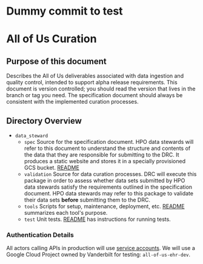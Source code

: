 # Dummy commit to test

# All of Us Curation

## Purpose of this document

Describes the All of Us deliverables associated with data ingestion and quality control, intended to support 
alpha release requirements. This document is version controlled; you should read the version that lives in the branch 
or tag you need. The specification document should always be consistent with the implemented curation processes. 

## Directory Overview

*   `data_steward`
    *   `spec` Source for the specification document. HPO data stewards will refer to this document to understand the
        structure and contents of the data that they are responsible for submitting to the DRC. It produces a static 
        website and stores it in a specially provisioned GCS bucket.
        [README](data_steward/spec/README.md) 
    *   `validation` Source for data curation processes. DRC will execute this package in order to assess whether
        data sets submitted by HPO data stewards satisfy the requirements outlined in the specification document.
        HPO data stewards may refer to this package to validate their data sets __before__ submitting them
        to the DRC.
    *   `tools` Scripts for setup, maintenance, deployment, etc.
        [README](data_steward/tools/README.md) summarizes each tool's purpose.
    *   `test` Unit tests.
        [README](data_steward/test/README.md) has instructions for running tests.


### Authentication Details

All actors calling APIs in production will use [service accounts](https://cloud.google.com/compute/docs/access/service-accounts).
We will use a Google Cloud Project owned by Vanderbilt for testing: `all-of-us-ehr-dev`.
